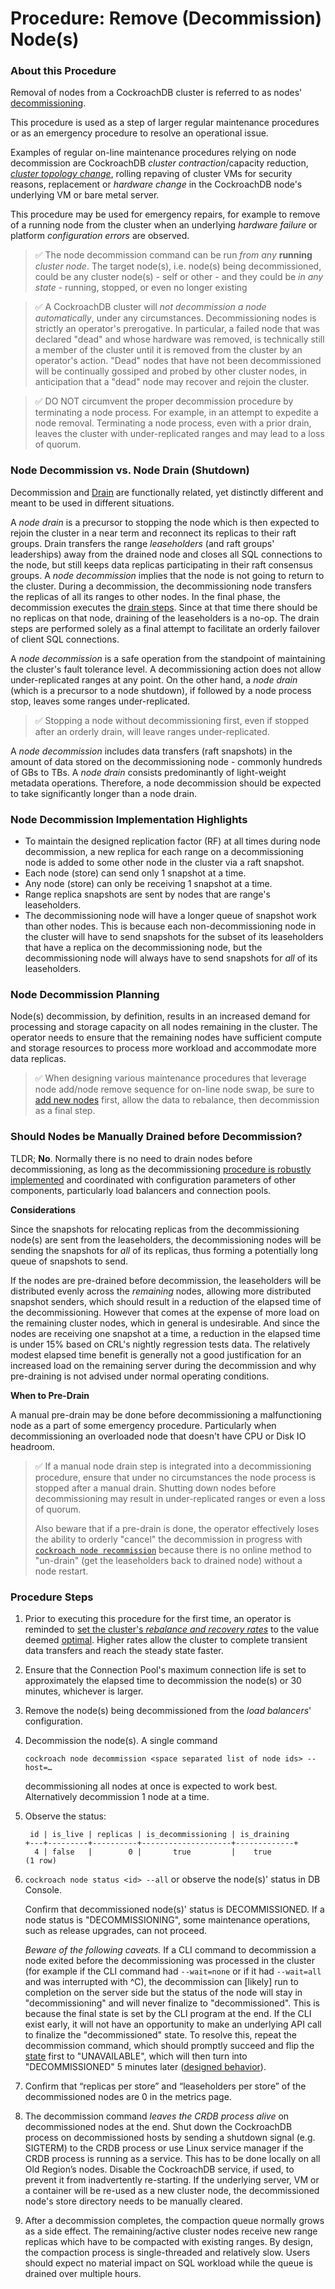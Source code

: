 # Procedure:  Remove (Decommission) Node(s)

### About this Procedure

Removal of nodes from a CockroachDB cluster is referred to as nodes' [decommissioning](https://www.cockroachlabs.com/docs/stable/node-shutdown?filters=decommission#decommission-the-node).

This procedure is used as a step of larger regular maintenance procedures or as an emergency procedure to resolve an operational issue.

Examples of regular on-line maintenance procedures relying on node decommission are CockroachDB *cluster contraction*/capacity reduction, [*cluster topology change*](./cluster-region-migrate.md), rolling repaving of cluster VMs for security reasons, replacement or *hardware change* in the CockroachDB node's underlying VM or bare metal server.

This procedure may be used for emergency repairs, for example to remove of a running node from the cluster when an underlying *hardware failure* or platform *configuration errors* are observed. 

> ✅ The node decommission command can be run *from any* **running** *cluster node*. The target node(s), i.e. node(s) being decommissioned, could be any cluster node(s) - self or other - and they could be *in any state* - running, stopped, or even no longer existing


> ✅ A CockroachDB cluster will *not decommission a node automatically*, under any circumstances. Decommissioning nodes is strictly an operator's prerogative. In particular, a failed node that was declared "dead" and whose hardware was removed, is technically still a member of the cluster until it is removed from the cluster by an operator's action. "Dead" nodes that have not been decommissioned will be continually gossiped and probed by other cluster nodes, in anticipation that a "dead" node may recover and rejoin the cluster.

> ✅ DO NOT circumvent the proper decommission procedure by terminating a node process. For example, in an attempt to expedite a node removal. Terminating a node process, even with a prior drain, leaves the cluster with under-replicated ranges and may lead to a loss of quorum.



### Node Decommission vs. Node Drain (Shutdown)

Decommission and [Drain](./node-stop.md) are functionally related, yet distinctly different and meant to be used in different situations.

A *node drain* is a precursor to stopping the node which is then expected to rejoin the cluster in a near term and reconnect its replicas to their raft groups. Drain transfers the range *leaseholders* (and raft groups' leaderships) away from the drained node and closes all SQL connections to the node, but still keeps data replicas participating in their raft consensus groups.
A *node decommission* implies that the node is not going to return to the cluster. During a decommission, the decommissioning node transfers the replicas of all its ranges to other nodes. In the final phase, the decommission executes the [drain steps](./node-stop.md#how-node-drain-is-implemented). Since at that time there should be no replicas on that node, draining of the leaseholders is a no-op. The drain steps are performed solely as a final attempt to facilitate an orderly failover of client SQL connections.

A *node decommission* is a safe operation from the standpoint of maintaining the cluster's fault tolerance level. A decommissioning action does not allow under-replicated ranges at any point. On the other hand, a *node drain* (which is a precursor to a node shutdown), if followed by a node process stop, leaves some ranges under-replicated.

> ✅ Stopping a node without decommissioning first, even if stopped after an orderly drain, will leave ranges under-replicated.

A *node decommission* includes data transfers (raft snapshots) in the amount of data stored on the decommissioning node - commonly hundreds of GBs to TBs. A *node drain* consists predominantly of light-weight metadata operations. Therefore, a node decommission should be expected to take significantly longer than a node drain.



### Node Decommission Implementation Highlights

- To maintain the designed replication factor (RF) at all times during node decommission, a new replica for each range on a decommissioning node is added to some other node in the cluster via a raft snapshot. 
- Each node (store) can send only 1 snapshot at a time.
- Any node (store) can only be receiving 1 snapshot at a time.
- Range replica snapshots are sent by nodes that are range's leaseholders.
- The decommissioning node will have a longer queue of snapshot work than other nodes. This is because each non-decommissioning node in the cluster will have to send snapshots for the subset of its leaseholders that have a replica on the decommissioning node, but the decommissioning node will always have to send snapshots for *all* of its leaseholders.



### Node Decommission Planning 

Node(s) decommission, by definition, results in an increased demand for processing and storage capacity on all nodes remaining in the cluster. The operator needs to ensure that the remaining nodes have sufficient compute and storage resources to process more workload and accommodate more data replicas.

> ✅ When designing various maintenance procedures that leverage node add/node remove sequence for on-line node swap, be sure to [add new nodes](./node-add.md) first, allow the data to rebalance, then decommission as a final step. 



### Should Nodes be Manually Drained before Decommission?

TLDR; **No**. Normally there is no need to drain nodes before decommissioning, as long as the decommissioning [procedure is robustly implemented](./node-remove.md#procedure-steps) and coordinated with configuration parameters of other components, particularly load balancers and connection pools.

**Considerations**

Since the snapshots for relocating replicas from the decommissioning node(s) are sent from the leaseholders, the decommissioning nodes will be sending the snapshots for *all* of its replicas, thus forming a potentially long queue of snapshots to send.

If the nodes are pre-drained before decommission, the leaseholders will be distributed evenly across the *remaining* nodes, allowing more distributed snapshot senders, which should result in a reduction of the elapsed time of the decommissioning. However that comes at the expense of more load on the remaining cluster nodes, which in general is undesirable. And since the nodes are receiving one snapshot at a time, a reduction in the elapsed time is under 15% based on CRL's nightly regression tests data. The relatively modest elapsed time benefit is generally not a good justification for an increased load on the remaining server during the decommission and why pre-draining is not advised under normal operating conditions.

**When to Pre-Drain**

A manual pre-drain may be done before decommissioning a malfunctioning node as a part of some emergency procedure. Particularly when decommissioning an overloaded node that doesn't have CPU or Disk IO headroom.

> ✅ If a manual node drain step is integrated into a decommissioning procedure, ensure that under no circumstances the node process is stopped after a manual drain. Shutting down nodes before decommissioning may result in under-replicated ranges or even a loss of quorum.
>
> Also beware that if a pre-drain is done, the operator effectively loses the ability to orderly "cancel" the decommission in progress with [`cockroach node recommission`](https://www.cockroachlabs.com/docs/stable/create-external-connection.html) because there is no online method to "un-drain" (get the leaseholders back to drained node) without a node restart. 



### Procedure Steps

1. Prior to executing this procedure for the first time, an operator is reminded to [set the cluster's *rebalance and recovery rates*](./change-rebalance-rate.md) to the value deemed [optimal](./change-rebalance-rate.md#considerations-for-setting-the-max-rates). Higher rates allow the cluster to complete transient data transfers and reach the steady state faster.

   

2. Ensure that the Connection Pool's maximum connection life is set to approximately the elapsed time to decommission the node(s) or 30 minutes, whichever is larger. 

   

3. Remove the node(s) being decommissioned from the *load balancers*' configuration.

   

4. Decommission the node(s). A single command

   `cockroach node decommission <space separated list of node ids> --host=…`

   decommissioning all nodes at once is expected to work best. Alternatively decommission 1 node at a time.

   

5. Observe the status:

   ```
    id | is_live | replicas | is_decommissioning | is_draining 
   +---+---------+----------+--------------------+-------------+
     4 | false   |        0 |       true         |    true   
   (1 row)
   ```

   

6. `cockroach node status <id> --all` or observe the node(s)' status in DB Console.

   Confirm that decommissioned node(s)' status is  DECOMMISSIONED. If a node status is "DECOMMISSIONING", some maintenance operations, such as release upgrades, can not proceed.

   *Beware of the following caveats.* If a CLI command to decommission a node exited before the decommissioning was processed in the cluster (for example if the CLI command had `--wait=none`  or if it had `--wait=all` and was interrupted with ^C), the decommission can [likely] run to completion on the server side but the status of the node will stay in "decommissioning" and will never finalize to "decommissioned". This is because the final state is set by the CLI program at the end. If the CLI exist early, it will not have an opportunity to make an underlying API call to finalize the "decommissioned" state. To resolve this, repeat the decommission command, which should promptly succeed and flip the [state](https://www.cockroachlabs.com/docs/stable/ui-cluster-overview-page.html#decommissioned-nodes) first to "UNAVAILABLE", which will then turn into "DECOMMISSIONED" 5 minutes later ([designed behavior](https://www.cockroachlabs.com/docs/stable/ui-cluster-overview-page.html#decommissioned-nodes)).

   

7. Confirm that “replicas per store” and “leaseholders per store” of the decommissioned nodes are 0 in the metrics page.

   

8. The decommission command *leaves the CRDB process alive* on decommissioned nodes at the end. Shut down the CockroachDB process on decommissioned hosts by sending a shutdown signal (e.g. SIGTERM) to the CRDB process or use Linux service manager if the CRDB process is running as a service. This has to be done locally on all Old Region’s nodes. Disable the CockroachDB service, if used, to prevent it from inadvertently re-starting. If the underlying server, VM or a container will be re-used as a new cluster node, the decommissioned node's store directory needs to be manually cleared.

   

9. After a decommission completes, the compaction queue normally grows as a side effect. The remaining/active cluster nodes receive new range replicas which have to be compacted with existing ranges. By design, the compaction process is single-threaded and relatively slow. Users should expect no material impact on SQL workload while the queue is drained over multiple hours.

